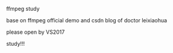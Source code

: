 ffmpeg study

base on ffmpeg official demo and csdn blog of doctor leixiaohua

please open by VS2017

study!!!
